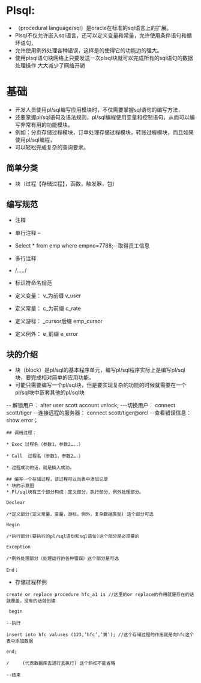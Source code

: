 # Plsql:
* （procedural language/sql）是oracle在标准的sql语言上的扩展。
*  Plsql不仅允许嵌入sql语言，还可以定义变量和常量，允许使用条件语句和循环语句，
*  允许使用例外处理各种错误，这样是的使得它的功能边的强大。
* 使用plsql语句块网络上只要发送一次plsql块就可以完成所有的sql语句的数据处理操作 大大减少了网络开销

# 基础
* 开发人员使用pl/sql编写应用模块时，不仅需要掌握sql语句的编写方法，
* 还要掌握pl/sql语句及语法规则，pl/sql编程使用变量和控制语句，从而可以编写非常有用的功能模块。
* 例如：分页存储过程模块，订单处理存储过程模块，转账过程模块，而且如果使用pl/sql编程，
* 可以轻松完成复杂的查询要求。

## 简单分类
* 块（过程【存储过程】，函数，触发器，包）

## 编写规范
* 注释

* 单行注释 –
* Select * from  emp  where empno=7788;--取得员工信息

* 多行注释
* /*…..*/

* 标识符命名规范
* 定义变量： v_为前缀   v_user

* 定义常量： c_为前缀   c_rate

* 定义游标：  _cursor后缀 emp_cursor

* 定义例外：  e_前缀   e_error

## 块的介绍
* 块（block）是pl/sql的基本程序单元，编写pl/sql程序实际上是编写pl/sql块，要完成相对简单的应用功能，
* 可能只需要编写一个pl/sql块，但是要实现复杂的功能的时候就需要在一个pl/sql块中嵌套其他的pl/sql块
 
-- 解锁用户： 
alter user scott account unlock; 
---切换用户：
connect scott/tiger 
--连接远程的服务器： 
connect scott/tiger@orcl
--查看错误信息： 
show error；
```
## 调用过程：

* Exec 过程名（参数1，参数2…..）

* Call  过程名（参数1，参数2….）

* 过程成功的话，就是插入成功。

## 编写一个存储过程，该过程可以向表中添加记录
* 块的示意图
* Pl/sql块有三个部分构成：定义部分，执行部分，例外处理部分。
```
```
Declear

/*定义部分(定义常量，变量，游标，例外，复杂数据类型) 这个部分可选

Begin

/*执行部分(要执行的pl/sql语句和sql语句)这个部分是必须要的

Exception

/*例外处理部分（处理运行的各种错误）这个部分是可选

End；
```
* 存储过程样例
```
create or replace procedure hfc_a1 is //这里的or replace的作用就是存在的话就覆盖，没有的话就创建

 begin

--执行

insert into hfc valuses (123,’hfc’,’男’); //这个存储过程的作用就是向hfc这个表中添加数据

end;

/     (代表数据库去进行去执行) 这个斜杠不能省略

--结束
```
